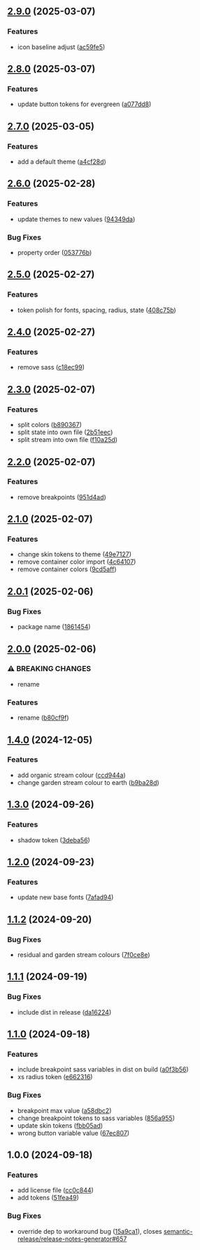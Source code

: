 ## [2.9.0](https://github.com/wrap-org/tokens/compare/v2.8.0...v2.9.0) (2025-03-07)

### Features

* icon baseline adjust ([ac59fe5](https://github.com/wrap-org/tokens/commit/ac59fe5a641599c0e549e5fd347ae9dcf7d639e9))

## [2.8.0](https://github.com/wrap-org/tokens/compare/v2.7.0...v2.8.0) (2025-03-07)

### Features

* update button tokens for evergreen ([a077dd8](https://github.com/wrap-org/tokens/commit/a077dd8702e726ad93809068050c447927cb1980))

## [2.7.0](https://github.com/wrap-org/tokens/compare/v2.6.0...v2.7.0) (2025-03-05)

### Features

* add a default theme ([a4cf28d](https://github.com/wrap-org/tokens/commit/a4cf28df5cb5d2b3ac43560de3243860cb8b3e64))

## [2.6.0](https://github.com/wrap-org/tokens/compare/v2.5.0...v2.6.0) (2025-02-28)

### Features

* update themes to new values ([94349da](https://github.com/wrap-org/tokens/commit/94349da7e7a0614f0787b09be3027f7ddec3ab02))

### Bug Fixes

* property order ([053776b](https://github.com/wrap-org/tokens/commit/053776bd5ee622595cbeaecdc1d1d1c50973804a))

## [2.5.0](https://github.com/wrap-org/tokens/compare/v2.4.0...v2.5.0) (2025-02-27)

### Features

* token polish for fonts, spacing, radius, state ([408c75b](https://github.com/wrap-org/tokens/commit/408c75b3094224051aad4051208b2f2b43240421))

## [2.4.0](https://github.com/wrap-org/tokens/compare/v2.3.0...v2.4.0) (2025-02-27)

### Features

* remove sass ([c18ec99](https://github.com/wrap-org/tokens/commit/c18ec990054de43fd8ba7685ba89fdc21b0a1b75))

## [2.3.0](https://github.com/wrap-org/tokens/compare/v2.2.0...v2.3.0) (2025-02-07)

### Features

* split colors ([b890367](https://github.com/wrap-org/tokens/commit/b890367157f8dece8b68bbfa927e148faaf4771a))
* split state into own file ([2b51eec](https://github.com/wrap-org/tokens/commit/2b51eec79c9a453a72635375b15fa6a590cb7ab2))
* split stream into own file ([f10a25d](https://github.com/wrap-org/tokens/commit/f10a25dbef251a0458091b848f3b69895929eb05))

## [2.2.0](https://github.com/wrap-org/tokens/compare/v2.1.0...v2.2.0) (2025-02-07)

### Features

* remove breakpoints ([951d4ad](https://github.com/wrap-org/tokens/commit/951d4ad177143e6c99c625b2feb960ef90b7b295))

## [2.1.0](https://github.com/wrap-org/tokens/compare/v2.0.1...v2.1.0) (2025-02-07)

### Features

* change skin tokens to theme ([49e7127](https://github.com/wrap-org/tokens/commit/49e7127e83fd5461f748096f0918a893be64db10))
* remove container color import ([4c64107](https://github.com/wrap-org/tokens/commit/4c6410777acea0e1c5d8cfbf1b2cebddb5e2fd03))
* remove container colors ([9cd5aff](https://github.com/wrap-org/tokens/commit/9cd5affdf4bcfb9db8e7a7b915884ab1debf65bc))

## [2.0.1](https://github.com/wrap-org/tokens/compare/v2.0.0...v2.0.1) (2025-02-06)

### Bug Fixes

* package name ([1861454](https://github.com/wrap-org/tokens/commit/1861454402c12204569bf2676d34230d1f9dedf2))

## [2.0.0](https://github.com/wrap-org/tokens/compare/v1.4.0...v2.0.0) (2025-02-06)

### ⚠ BREAKING CHANGES

* rename

### Features

* rename ([b80cf9f](https://github.com/wrap-org/tokens/commit/b80cf9fa96c7ee052cecef02b2f5e0f65744a767))

## [1.4.0](https://github.com/wrap-org/tokens/compare/v1.3.0...v1.4.0) (2024-12-05)

### Features

* add organic stream colour ([ccd944a](https://github.com/wrap-org/tokens/commit/ccd944a52db7a7d10e8be492e47f3044b231e803))
* change garden stream colour to earth ([b9ba28d](https://github.com/wrap-org/tokens/commit/b9ba28ddf0aaab2daf73195391e6f6cb8378e792))

## [1.3.0](https://github.com/wrap-org/tokens/compare/v1.2.0...v1.3.0) (2024-09-26)

### Features

* shadow token ([3deba56](https://github.com/wrap-org/tokens/commit/3deba5626e7b1fdc9e4a7a84bc86a43619f65873))

## [1.2.0](https://github.com/wrap-org/tokens/compare/v1.1.2...v1.2.0) (2024-09-23)

### Features

* update new base fonts ([7afad94](https://github.com/wrap-org/tokens/commit/7afad94030878161dd7dc55560f0b924a1043f2d))

## [1.1.2](https://github.com/wrap-org/tokens/compare/v1.1.1...v1.1.2) (2024-09-20)

### Bug Fixes

* residual and garden stream colours ([7f0ce8e](https://github.com/wrap-org/tokens/commit/7f0ce8e03f66e522f6dec7b6c34acf346b850069))

## [1.1.1](https://github.com/wrap-org/tokens/compare/v1.1.0...v1.1.1) (2024-09-19)

### Bug Fixes

* include dist in release ([da16224](https://github.com/wrap-org/tokens/commit/da16224653d1c877d2adf3a8df9806fc6a2fb502))

## [1.1.0](https://github.com/wrap-org/tokens/compare/v1.0.0...v1.1.0) (2024-09-18)

### Features

* include breakpoint sass variables in dist on build ([a0f3b56](https://github.com/wrap-org/tokens/commit/a0f3b566b5584b93a535bb187b09315beca71ff5))
* xs radius token ([e662316](https://github.com/wrap-org/tokens/commit/e66231659317d467bef465a434d42497878d23d4))

### Bug Fixes

* breakpoint max value ([a58dbc2](https://github.com/wrap-org/tokens/commit/a58dbc264385e0ea14c6204f99a2e00e979fba4d))
* change breakpoint tokens to sass variables ([856a955](https://github.com/wrap-org/tokens/commit/856a955fa83e16233c41fd3a53ebab7c889adff6))
* update skin tokens ([fbb05ad](https://github.com/wrap-org/tokens/commit/fbb05ad9ff6a55040e02b5fa5475882167e615aa))
* wrong button variable value ([67ec807](https://github.com/wrap-org/tokens/commit/67ec8073ead850570e1b707c2eddaf323cfaff1a))

## 1.0.0 (2024-09-18)

### Features

* add license file ([cc0c844](https://github.com/wrap-org/tokens/commit/cc0c844dc6d4fee6d14d55fa40578d3826bde594))
* add tokens ([51fea49](https://github.com/wrap-org/tokens/commit/51fea49c748858bac860bebac16acae6aa2e2c8a))

### Bug Fixes

* override dep to workaround bug ([15a9ca1](https://github.com/wrap-org/tokens/commit/15a9ca1663dd985503d42bd6b192762f126cdc67)), closes [semantic-release/release-notes-generator#657](https://github.com/semantic-release/release-notes-generator/issues/657)
